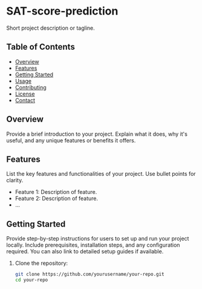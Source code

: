 # SAT-score-prediction

Short project description or tagline.

## Table of Contents

- [Overview](#overview)
- [Features](#features)
- [Getting Started](#getting-started)
- [Usage](#usage)
- [Contributing](#contributing)
- [License](#license)
- [Contact](#contact)

## Overview

Provide a brief introduction to your project. Explain what it does, why it's useful, and any unique features or benefits it offers.

## Features

List the key features and functionalities of your project. Use bullet points for clarity.

- Feature 1: Description of feature.
- Feature 2: Description of feature.
- ...

## Getting Started

Provide step-by-step instructions for users to set up and run your project locally. Include prerequisites, installation steps, and any configuration required. You can also link to detailed setup guides if available.

1. Clone the repository:
   ```bash
   git clone https://github.com/yourusername/your-repo.git
   cd your-repo

